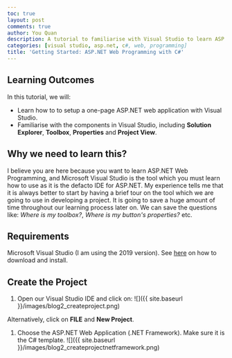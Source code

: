 ```yaml
---
toc: true
layout: post
comments: true
author: You Quan
description: A tutorial to familiarise with Visual Studio to learn ASP.NET web programming with C#.
categories: [visual studio, asp.net, c#, web, programming]
title: 'Getting Started: ASP.NET Web Programming with C#'
---
```


## Learning Outcomes
In this tutorial, we will:
- Learn how to to setup a one-page ASP.NET web application with Visual Studio.
- Familiarise with the components in Visual Studio, including **Solution Explorer**, **Toolbox**, **Properties** and **Project View**.

## Why we need to learn this?
I believe you are here because you want to learn ASP.NET Web Programming, and Microsoft Visual Studio is the tool which you must learn how to use as it is the defacto IDE for ASP.NET. My experience tells me that it is always better to start by having a brief tour on the tool which we are going to use in developing a project. It is going to save a huge amount of time throughout our learning process later on. We can save the questions like: *Where is my toolbox?*, *Where is my button's properties?* etc.

## Requirements
Microsoft Visual Studio (I am using the 2019 version). See [here](https://docs.microsoft.com/en-us/visualstudio/install/install-visual-studio?view=vs-2019) on how to download and install.

## Create the Project
1. Open our Visual Studio IDE and click on:
![]({{ site.baseurl }}/images/blog2_createproject.png)

Alternatively, click on **FILE** and **New Project**.

1. Choose the ASP.NET Web Application (.NET Framework). Make sure it is the C# template.
![]({{ site.baseurl }}/images/blog2_createprojectnetframework.png)






